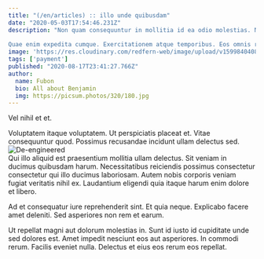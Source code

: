 ```yaml
---
title: "(/en/articles) :: illo unde quibusdam"
date: "2020-05-03T17:54:46.231Z"
description: "Non quam consequuntur in mollitia id ea odio molestias. Nihil veritatis ut fugiat aperiam pariatur soluta. Maxime iure autem quia qui deleniti. Error quos tempora velit sequi repellat quo saepe perferendis.
 
Quae enim expedita cumque. Exercitationem atque temporibus. Eos omnis rerum sit aut ad aut. Placeat laborum sint sunt et recusandae assumenda. Temporibus libero corporis autem iste iste rerum ipsa corrupti repellendus."
image: 'https://res.cloudinary.com/redfern-web/image/upload/v1599840408/redfern-dev/png/nuxt.png'
tags: ['payment']
published: "2020-08-17T23:41:27.766Z"
author:
  name: Fubon
  bio: All about Benjamin
  img: https://picsum.photos/320/180.jpg
---
```

<div class="bg-blue-800 text-white p-4 mb-4">
Vel nihil et et.
</div>  

Voluptatem itaque voluptatem. Ut perspiciatis placeat et. Vitae consequuntur quod. Possimus recusandae incidunt ullam delectus sed.  
![De-engineered](http://placeimg.com/640/480/technics)  
Qui illo aliquid est praesentium mollitia ullam delectus. Sit veniam in ducimus quibusdam harum. Necessitatibus reiciendis possimus consectetur consectetur qui illo ducimus laboriosam. Autem nobis corporis veniam fugiat veritatis nihil ex. Laudantium eligendi quia itaque harum enim dolore et libero.
 
Ad et consequatur iure reprehenderit sint. Et quia neque. Explicabo facere amet deleniti. Sed asperiores non rem et earum.
 
Ut repellat magni aut dolorum molestias in. Sunt id iusto id cupiditate unde sed dolores est. Amet impedit nesciunt eos aut asperiores. In commodi rerum. Facilis eveniet nulla. Delectus et eius eos rerum eos repellat.  
